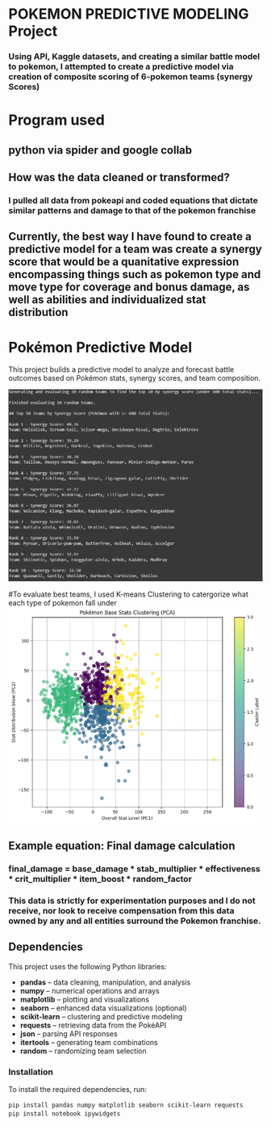 # POKEMON PREDICTIVE MODELING Project
### Using API, Kaggle datasets, and creating a similar battle model to pokemon, I attempted to create a predictive model via creation of composite scoring of 6-pokemon teams (synergy Scores)

# Program used
## python via spider and google collab

## How was the data cleaned or transformed? 
### I pulled all data from pokeapi and coded equations that dictate similar patterns and damage to that of the pokemon franchise

## Currently, the best way I have found to create a predictive model for a team was create a synergy score that would be a quanitative expression encompassing things such as pokemon type and move type for coverage and bonus damage, as well as abilities and individualized stat distribution 
# Pokémon Predictive Model

This project builds a predictive model to analyze and forecast battle outcomes based on Pokémon stats, synergy scores, and team composition.

![Synergy Score Example](images/synergy.png)

#To evaluate best teams, I used K-means Clustering to catergorize what each type of pokemon fall under
![K-means Clustering for all known Pokemon](images/K-Means%20cluster.png)

## Example equation: Final damage calculation
### final_damage = base_damage * stab_multiplier * effectiveness * crit_multiplier * item_boost * random_factor


### This data is strictly for experimentation purposes and I do not receive, nor look to receive compensation from this data owned by any and all entities surround the Pokemon franchise.

## Dependencies

This project uses the following Python libraries:

- **pandas** – data cleaning, manipulation, and analysis  
- **numpy** – numerical operations and arrays  
- **matplotlib** – plotting and visualizations  
- **seaborn** – enhanced data visualizations (optional)  
- **scikit-learn** – clustering and predictive modeling  
- **requests** – retrieving data from the PokéAPI  
- **json** – parsing API responses  
- **itertools** – generating team combinations  
- **random** – randomizing team selection  

### Installation

To install the required dependencies, run:

```bash
pip install pandas numpy matplotlib seaborn scikit-learn requests
pip install notebook ipywidgets
